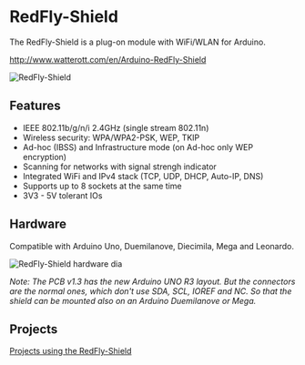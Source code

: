 # RedFly-Shield
The RedFly-Shield is a plug-on module with WiFi/WLAN for Arduino.

http://www.watterott.com/en/Arduino-RedFly-Shield

![RedFly-Shield](https://raw.github.com/watterott/RedFly-Shield/master/img/redfly-shield.jpg)


## Features
* IEEE 802.11b/g/n/i 2.4GHz (single stream 802.11n)
* Wireless security: WPA/WPA2-PSK, WEP, TKIP
* Ad-hoc (IBSS) and Infrastructure mode (on Ad-hoc only WEP encryption)
* Scanning for networks with signal strengh indicator
* Integrated WiFi and IPv4 stack (TCP, UDP, DHCP, Auto-IP, DNS)
* Supports up to 8 sockets at the same time
* 3V3 - 5V tolerant IOs


## Hardware
Compatible with Arduino Uno, Duemilanove, Diecimila, Mega and Leonardo.

![RedFly-Shield hardware dia](https://raw.github.com/watterott/RedFly-Shield/master/img/hw_dia.png)

_Note: The PCB v1.3 has the new Arduino UNO R3 layout. But the connectors are the normal ones, which don't use SDA, SCL, IOREF and NC. So that the shield can be mounted also on an Arduino Duemilanove or Mega._


## Projects
[Projects using the RedFly-Shield](https://github.com/watterott/RedFly-Shield/blob/master/Projects.md)
